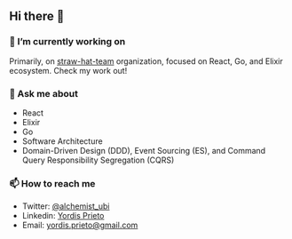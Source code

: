 ## Hi there 👋

### 🔭 I’m currently working on

Primarily, on [straw-hat-team](https://github.com/straw-hat-team) organization, focused on React, Go, and Elixir ecosystem. Check my work out!

### 💬 Ask me about

  - React
  - Elixir
  - Go
  - Software Architecture
  - Domain-Driven Design (DDD), Event Sourcing (ES), and Command Query Responsibility Segregation (CQRS)
 
### 📫 How to reach me
  
  - Twitter: [@alchemist_ubi](https://twitter.com/alchemist_ubi)
  - Linkedin: [Yordis Prieto](https://www.linkedin.com/in/yordisprieto/)
  - Email: yordis.prieto@gmail.com

<!--
**yordis/yordis** is a ✨ _special_ ✨ repository because its `README.md` (this file) appears on your GitHub profile.

Here are some ideas to get you started:

- 🔭 I’m currently working on ...
- 🌱 I’m currently learning ...
- 👯 I’m looking to collaborate on ...
- 🤔 I’m looking for help with ...
- ⚡ Fun fact: ...
-->
